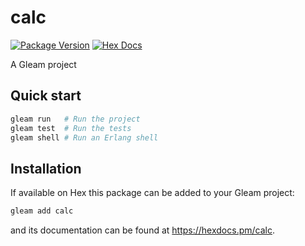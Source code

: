 # calc

[![Package Version](https://img.shields.io/hexpm/v/calc)](https://hex.pm/packages/calc)
[![Hex Docs](https://img.shields.io/badge/hex-docs-ffaff3)](https://hexdocs.pm/calc/)

A Gleam project

## Quick start

```sh
gleam run   # Run the project
gleam test  # Run the tests
gleam shell # Run an Erlang shell
```

## Installation

If available on Hex this package can be added to your Gleam project:

```sh
gleam add calc
```

and its documentation can be found at <https://hexdocs.pm/calc>.
